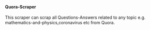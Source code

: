 #### Quora-Scraper ######

This scraper can scrap all Questions-Answers related to any topic e.g. mathematics-and-physics,coronavirus etc from Quora.





